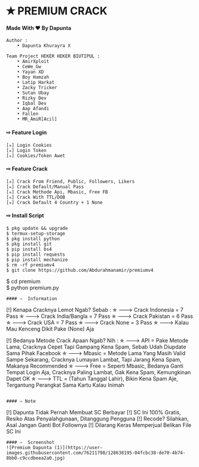# ✭ PREMIUM CRACK
#### Made With ❤️ By Dapunta  
``` 
Author :
    • Dapunta Khurayra X
  
Team Project HEKER HEKER BIUTIPUL :
    • AmirXploit
    • CeWe_Gw
    • Yayan XD
    • Boy Hamzah
    • Latip Harkat
    • Zacky Tricker
    • Sutan Ubay
    • Rizky Dev
    • Iqbal Dev
    • Aap Afandi
    • Fallen
    • MR_AmiR[Acil]
```
#### ⇨  Feature Login
```
[✯] Login Cookies  
[✯] Login Token  
[✯] Cookies/Token Awet  
```
#### ⇨  Feature Crack
```
[✯] Crack From Friend, Public, Followers, Likers    
[✯] Crack Default/Manual Pass  
[✯] Crack Methode Api, Mbasic, Free FB  
[✯] Crack With TTL/DOB  
[✯] Crack Default 4 Country + 1 None
```
#### ⇨  Install Script
```
$ pkg update && upgrade  
$ termux-setup-storage  
$ pkg install python  
$ pkg install git  
$ pip install bs4  
$ pip install requests  
$ pip install mechanize    
$ rm -rf premiumv4  
$ git clone https://github.com/Abdurahmanamir/premiumv4  
```
$ cd premium   
$ python premium.py  
```
#### ⇨  Information
```
[!] Kenapa Cracknya Lemot Ngab? Sebab :
✯ ---> Crack Indonesia = 7 Pass
✯ ---> Crack India/Bangla = 7 Pass
✯ ---> Crack Pakistan = 6 Pass
✯ ---> Crack USA = 7 Pass
✯ ---> Crack None = 3 Pass
✯ ---> Kalau Mau Kenceng Dikit Pake (None) Aja

[!] Bedanya Metode Crack Apaan Ngab? Nih :
✯ ---> API = Pake Metode Lama, Cracknya Cepet Tapi Gampang Kena Spam, Sebab Udah Diupdate Sama Pihak Facebook
✯ ---> Mbasic = Metode Lama Yang Masih Valid Sampe Sekarang, Cracknya Lumayan Lambat, Tapi Jarang Kena Spam, Makanya Recommended
✯ ---> Free = Seperti Mbasic, Bedanya Ganti Tempat Login Aja, Cracknya Paling Lambat, Gak Kena Spam, Kemungkinan Dapet OK
✯ ---> TTL = (Tahun Tanggal Lahir), Bikin Kena Spam Aje, Tergantung Perangkat Sama Kartu Kalau Inimah
```

#### ⇨ Note
```
[!] Dapunta Tidak Pernah Membuat SC Berbayar
[!] SC Ini 100% Gratis, Resiko Atas Penyalahgunaan, Ditanggung Pengguna
[!] Recode? Silahkan, Asal Jangan Ganti Bot Follownya
[!] Dilarang Keras Memperjual Belikan File SC Ini
```
#### ⇨  Screenshot
![Premium Dapunta (1)](https://user-images.githubusercontent.com/76211798/128638195-04fcbc38-de70-4b74-8bb0-c9ccdbeea2a0.jpg)
